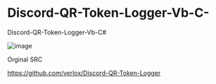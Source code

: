 # Discord-QR-Token-Logger-Vb-C-
Discord-QR-Token-Logger-Vb-C#

![image](https://user-images.githubusercontent.com/74623428/166136479-367f110a-95e7-445d-b9f9-129633e4c77b.png)


Orginal SRC

https://github.com/verlox/Discord-QR-Token-Logger
